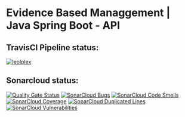 # Evidence Based Managgement | Java Spring Boot - API

## TravisCI Pipeline status:
[![leolplex](https://travis-ci.com/leolplex/API-Evidence-Based-Management.svg?branch=master)](https://travis-ci.org/github/leolplex/API-Evidence-Based-Management)

## Sonarcloud status:
[![Quality Gate Status](https://sonarcloud.io/api/project_badges/measure?project=leolplex_API-Evidence-Based-Management&metric=alert_status)](https://sonarcloud.io/dashboard?id=leolplex_API-Evidence-Based-Management)
[![SonarCloud Bugs](https://sonarcloud.io/api/project_badges/measure?project=leolplex_API-Evidence-Based-Management&metric=bugs)](https://sonarcloud.io/dashboard?id=leolplex_API-Evidence-Based-Management)
[![SonarCloud Code Smells](https://sonarcloud.io/api/project_badges/measure?project=leolplex_API-Evidence-Based-Management&metric=code_smells)](https://sonarcloud.io/dashboard?id=leolplex_API-Evidence-Based-Management)
[![SonarCloud Coverage](https://sonarcloud.io/api/project_badges/measure?project=leolplex_API-Evidence-Based-Management&metric=coverage)](https://sonarcloud.io/dashboard?id=leolplex_API-Evidence-Based-Management)
[![SonarCloud Duplicated Lines](https://sonarcloud.io/api/project_badges/measure?project=leolplex_API-Evidence-Based-Management&metric=duplicated_lines_density)](https://sonarcloud.io/dashboard?id=leolplex_API-Evidence-Based-Management)
[![SonarCloud Vulnerabilities](https://sonarcloud.io/api/project_badges/measure?project=leolplex_API-Evidence-Based-Management&metric=vulnerabilities)](https://sonarcloud.io/dashboard?id=leolplex_API-Evidence-Based-Management)

